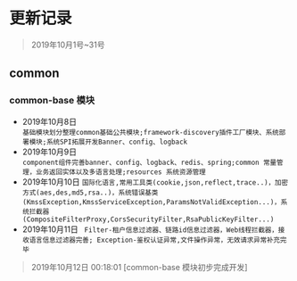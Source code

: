 #  更新记录
> 2019年10月1号~31号
## common
### common-base 模块
- 2019年10月8日  
    ``基础模块划分整理common基础公共模块;framework-discovery插件工厂模块、系统部署模块;系统SPI拓展开发Banner、config、logback``
- 2019年10月9日  
    ``component组件完善banner、config、logback、redis、spring;common 常量管理，业务返回实体以及多语言处理;resources 系统资源管理``
- 2019年10月10日
    ``国际化语言,常用工具类(cookie,json,reflect,trace..)，加密方式(aes,des,md5,rsa..)，系统错误基类(KmssException,KmssServiceException,ParamsNotValidException...)，系统拦截器(CompositeFilterProxy,CorsSecurityFilter,RsaPublicKeyFilter...)``  
- 2019年10月11日
    `` Filter-租户信息过滤器、链路id信息过滤器，Web线程拦截器，接收语言信息过滤器完善; Exception-鉴权认证异常,文件操作异常，无效请求异常补充完毕``
> 2019年10月12日 00:18:01  [common-base 模块初步完成开发]